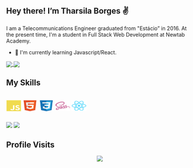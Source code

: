 ## Hey there! I’m Tharsila Borges ✌

I am a Telecommunications Engineer graduated from "Estácio” in 2016. At the present time, I'm a student in Full Stack Web Development at Newtab Academy.

- 🎯 I'm currently learning Javascript/React.

<div>
  <a href="https://github.com/tharsila">
    
 <img align="center" width ="430px" src="https://github-readme-stats.vercel.app/api?username=tharsila&show_icons=true&theme=tokyonight&include_all_commits=true&count_private=true"/>
         
 <img align="center" width="400px" src="https://github-readme-stats.vercel.app/api/top-langs/?username=tharsila&layout=compact&langs_count=7&theme=tokyonight&include_all_commits=true&count_private=true"/>
</a>
  
 ## My Skills
  
 <div style="display: inline_block"><br>
  <img align="center" alt="Js" height="30" width="40" src="https://raw.githubusercontent.com/devicons/devicon/master/icons/javascript/javascript-plain.svg">
  <img align="center" alt="HTML" height="30" width="40" src="https://raw.githubusercontent.com/devicons/devicon/master/icons/html5/html5-original.svg">
  <img align="center" alt="CSS" height="30" width="40" src="https://raw.githubusercontent.com/devicons/devicon/master/icons/css3/css3-original.svg">
  <img align="center" alt="SASS" height="30" width="40" src="https://github.com/devicons/devicon/blob/master/icons/sass/sass-original.svg"> 
  <img align="center" alt="React" height="30" width="40" src="https://github.com/devicons/devicon/blob/master/icons/react/react-original.svg">
</div>
  
  ##
  
  <div>
  <a href ="mailto:tharsilapaula@gmail.com"><img src="https://img.shields.io/badge/Gmail-D14836?style=for-the-badge&logo=gmail&logoColor=white" target="_blank"></a>
  <a href ="https://www.linkedin.com/in/tharsila-borges-ab668276/"><img src="https://img.shields.io/badge/-LinkedIn-%230077B5?style=for-the-badge&logo=linkedin&logoColor=white" target="_blank"></a> 
  </div>
  
  ## Profile Visits
  
  <p align="center" >   
  <img src="https://profile-counter.glitch.me/tharsila/count.svg" />  
</p>
